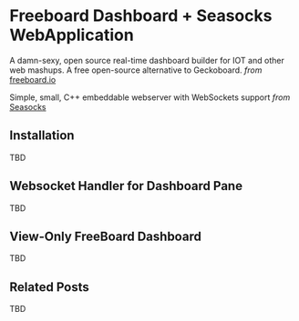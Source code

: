 # Freeboard Dashboard + Seasocks WebApplication

A damn-sexy, open source real-time dashboard builder for IOT and other web mashups. A free open-source alternative to Geckoboard. _from_ [freeboard.io](http://freeboard.io) 

Simple, small, C++ embeddable webserver with WebSockets support _from_ [Seasocks](https://github.com/mattgodbolt/seasocks)

## Installation

TBD

## Websocket Handler for Dashboard Pane

TBD

## View-Only FreeBoard Dashboard

TBD

## Related Posts

TBD
